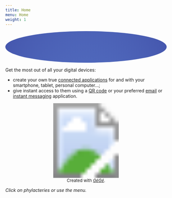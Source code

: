 ```yaml
---
title: Home
menu: Home
weight: 1
---
```


<!--
<div style="margin-bottom: 10px; background-color: green; font-size: larger; padding: 10px;">
  <span style="display: flex;">
    <a style="background-color: white; color: green; border-radius: 20px; font-family: sans-serif; font-weight: bold; padding: 5px 30px; margin: 10px auto" href="../support">Support <em>Zelbinium</em></a>
  </span>
</div>
-->

<!--[![](AnimatedLogo.gif)](../support)-->

<style>
#rotate-words:has(div) {
  background-color:#3757D0;
  background-image:radial-gradient(#81BCFF, #303391);
  background-repeat:no-repeat;
  background-attachment:fixed;
  border-radius: 50%;
  color:#fff;
  text-align:center;
}

#rotate-words {
  margin:auto;
  padding:5% 0;
  font-size:20px;
  text-transform: capitalize;
  text-shadow: #FC0 1px 0 10px;
}

#rotate-words div {
  position:relative;
  opacity: 0;
  overflow:hidden;
  line-height:1.2em;
  animation: rotate-word 8s linear infinite 0s;
}

@keyframes rotate-word {
  0% { opacity: 0;  transform: translateX(0);filter:blur(10px);transform:scale(.8)}
  10% { opacity: 1;  transform: translateX(0);filter:blur(0px);transform:scale(.9)}
  30% { opacity: 1; transform: translateX(0);filter:blur(0px);transform:scale(1)}
  50% { opacity: 0; transform: translateX(0);filter:blur(10px);transform:scale(1.2)}
  80% { opacity: 0}
  100% { opacity: 0}
}

#rotate-words div:nth-child(1) { animation-delay: 4s}
#rotate-words div:nth-child(2) { animation-delay: 8s}
</style>


<div>
  <div id="rotate-words">  
    <div>Go to next level!</div>
    <div>Use your own applications!</div>
  </div>
</div>

Get the most out of all your digital devices:
- create your own true [connected applications](https://en.wikipedia.org/wiki/Web_application) for and with your smartphone, tablet, personal computer…;
- give instant access to them using a [QR code](https://en.wikipedia.org/wiki/QR_code) or your preferred [email](https://en.wikipedia.org/wiki/Email) or [instant messaging](https://en.wikipedia.org/wiki/Instant_messaging) application.

<div style="width: 100%; text-align: center;">
  <!-- Fait avec https://imagemapper.pageballoon.com/#/ -->
  <svg version="1.1" xmlns="http://www.w3.org/2000/svg" xmlns:xlink="http://www.w3.org/1999/xlink" viewBox="0 0 868 403">
    <image width="868" height="403" xlink:href="Incitation.png"></image> <a xlink:href="../action">
      <rect x="0" y="0" fill="#fff" opacity="0" width="520" height="202"></rect>
    </a><a xlink:href="../action">
      <rect x="0" y="205" fill="#fff" opacity="0" width="205" height="198"></rect>
    </a><a xlink:href="../inspiration">
      <rect x="523" y="0" fill="#fff" opacity="0" width="345" height="212"></rect>
    </a><a xlink:href="../inspiration">
      <rect x="214" y="212" fill="#fff" opacity="0" width="654" height="191"></rect>
    </a>
  </svg>
  <div style="font-size: small;">
    <span>Created with </span>
    <a href="https://framalab.org/gknd-creator/">
      <em>GéGé</em></a><span>.</span>
  </div>
</div>

*Click on phylacteries or use the menu.*

<!--
- [*Action!*](../action/): section showing the various actions you can perform on the source code of an application simply from your web browser ;
- [*Inspiration*](../inspiration): section featuring applications you can modify from your web browser, and draw inspiration from to create your own applications.
-->

